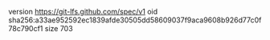 version https://git-lfs.github.com/spec/v1
oid sha256:a33ae952592ec1839afde30505dd58609037f9aca9608b926d77c0f78c790cf1
size 703
